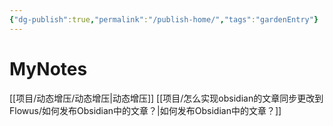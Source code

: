 ```yaml
---
{"dg-publish":true,"permalink":"/publish-home/","tags":"gardenEntry"}
---
```


# MyNotes
[[项目/动态增压/动态增压\|动态增压]]
[[项目/怎么实现obsidian的文章同步更改到Flowus/如何发布Obsidian中的文章？\|如何发布Obsidian中的文章？]]
